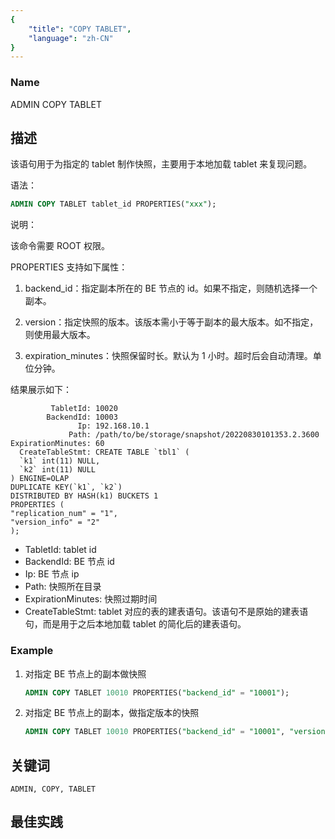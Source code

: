 ```yaml
---
{
    "title": "COPY TABLET",
    "language": "zh-CN"
}
---
```


<!--
Licensed to the Apache Software Foundation (ASF) under one
or more contributor license agreements.  See the NOTICE file
distributed with this work for additional information
regarding copyright ownership.  The ASF licenses this file
to you under the Apache License, Version 2.0 (the
"License"); you may not use this file except in compliance
with the License.  You may obtain a copy of the License at

  http://www.apache.org/licenses/LICENSE-2.0

Unless required by applicable law or agreed to in writing,
software distributed under the License is distributed on an
"AS IS" BASIS, WITHOUT WARRANTIES OR CONDITIONS OF ANY
KIND, either express or implied.  See the License for the
specific language governing permissions and limitations
under the License.
-->



### Name

ADMIN COPY TABLET

## 描述

该语句用于为指定的 tablet 制作快照，主要用于本地加载 tablet 来复现问题。

语法：

```sql
ADMIN COPY TABLET tablet_id PROPERTIES("xxx");
```

说明：

该命令需要 ROOT 权限。

PROPERTIES 支持如下属性：

1. backend_id：指定副本所在的 BE 节点的 id。如果不指定，则随机选择一个副本。

2. version：指定快照的版本。该版本需小于等于副本的最大版本。如不指定，则使用最大版本。

3. expiration_minutes：快照保留时长。默认为 1 小时。超时后会自动清理。单位分钟。

结果展示如下：

```
         TabletId: 10020
        BackendId: 10003
               Ip: 192.168.10.1
             Path: /path/to/be/storage/snapshot/20220830101353.2.3600
ExpirationMinutes: 60
  CreateTableStmt: CREATE TABLE `tbl1` (
  `k1` int(11) NULL,
  `k2` int(11) NULL
) ENGINE=OLAP
DUPLICATE KEY(`k1`, `k2`)
DISTRIBUTED BY HASH(k1) BUCKETS 1
PROPERTIES (
"replication_num" = "1",
"version_info" = "2"
);
```

* TabletId: tablet id
* BackendId: BE 节点 id
* Ip: BE 节点 ip
* Path: 快照所在目录
* ExpirationMinutes: 快照过期时间
* CreateTableStmt: tablet 对应的表的建表语句。该语句不是原始的建表语句，而是用于之后本地加载 tablet 的简化后的建表语句。

### Example

1. 对指定 BE 节点上的副本做快照

    ```sql
    ADMIN COPY TABLET 10010 PROPERTIES("backend_id" = "10001");
    ```

2. 对指定 BE 节点上的副本，做指定版本的快照

    ```sql
    ADMIN COPY TABLET 10010 PROPERTIES("backend_id" = "10001", "version" = "10");
    ```

## 关键词

    ADMIN, COPY, TABLET

## 最佳实践

